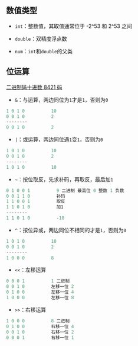 ## 数值类型

- `int`：整数值，其取值通常位于 -2^53 和 2^53 之间

- `double`：双精度浮点数

- `num`：`int`和`double`的父类

## 位运算

[二进制码十进数 8421 码](https://zh.wikipedia.org/wiki/%E4%BA%8C%E9%80%B2%E7%A2%BC%E5%8D%81%E9%80%B2%E6%95%B8)

- `&`：与运算，两边同位为`1`才是`1`，否则为`0`

```dart
1 0 1 0          10
0 0 1 0          2
--------
0 0 1 0          2
```

- `|`：或运算，两边同位遇`1`变`1`，否则为`0`

```dart
1 0 1 0          10
0 0 1 0          2
--------
1 0 1 0          10
```

- `~`：按位取反，先求补码，再取反，最后加`1`

```dart
0 1 0 0 1          9 二进制 最高位 0 整数 1 负数
0 0 1 1 0          补码
1 1 0 0 1          取反
1 1 0 1 0          加1
--------
1 1 0 1 0          -10
```

- `^`：按位异或，两边同位不相同的才是`1`，否则为`0`

```dart
1 0 1 0          10
0 0 1 0          2
--------
1 0 0 0          8
```

- `<<`：左移运算

```dart
0 0 0 1          1 二进制
0 0 1 0          左移一位 2
0 1 0 0          左移一位 4
1 0 0 0          左移一位 8
```

- `>>`：右移运算

```dart
1 0 0 0          8 二进制
0 1 0 0          右移一位 4
0 0 1 0          右移一位 2
0 0 0 1          右移一位 1
```
